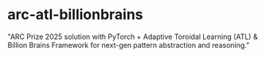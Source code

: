 # arc-atl-billionbrains
"ARC Prize 2025 solution with PyTorch + Adaptive Toroidal Learning (ATL) &amp; Billion Brains Framework for next-gen pattern abstraction and reasoning."
